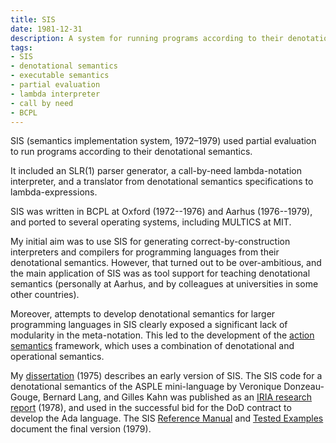 ```yaml
---
title: SIS
date: 1981-12-31
description: A system for running programs according to their denotational semantics.
tags:
- SIS
- denotational semantics
- executable semantics
- partial evaluation
- lambda interpreter
- call by need
- BCPL
---
```


SIS (semantics implementation system, 1972–1979) used partial evaluation
to run programs according to their denotational semantics.

It included an SLR(1) parser generator,
a call-by-need lambda-notation interpreter,
and a translator from denotational semantics specifications to lambda-expressions.

SIS was written in BCPL at Oxford (1972--1976) and Aarhus (1976--1979),
and ported to several operating systems, including MULTICS at MIT.

My initial aim was to use SIS for generating correct-by-construction interpreters
and compilers for programming languages
from their denotational semantics.
However, that turned out to be over-ambitious,
and the main application of SIS was as tool support for teaching denotational semantics
(personally at Aarhus, and by colleagues at universities in some other countries).

Moreover, attempts to develop denotational semantics for larger programming languages
in SIS clearly exposed a significant lack of modularity in the meta-notation.
This led to the development of the [action semantics] framework,
which uses a combination of denotational and operational semantics.

My [dissertation] (1975) describes an early version of SIS.
The SIS code for a denotational semantics of the ASPLE mini-language
by Veronique Donzeau-Gouge, Bernard Lang, and Gilles Kahn
was published as an [IRIA research report]  (1978),
and used in the successful bid for the DoD contract to develop the Ada language.
The SIS [Reference Manual] and [Tested Examples] document the final version (1979).

[dissertation]: https://ora.ox.ac.uk/objects/uuid:b590173b-0a86-40c0-8e75-6a6fc5035c43
[IRIA research report]: https://inria.hal.science/hal-04716568/file/INRIA1978_333_pdf_impression.pdf "PDF"
[Reference Manual]: ../../papers/Mosses1979SRM.pdf "PDF"
[Tested Examples]: ../../papers/Mosses1979STE.pdf "PDF"
[action semantics]: ../../research/action-semantics/